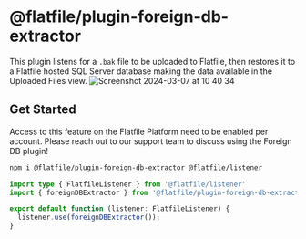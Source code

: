 # @flatfile/plugin-foreign-db-extractor

This plugin listens for a `.bak` file to be uploaded to Flatfile, then restores it to a Flatfile hosted SQL Server database making the data available in the Uploaded Files view.
![Screenshot 2024-03-07 at 10 40 34](https://github.com/FlatFilers/flatfile-plugins/assets/4754531/093e65ba-eea7-4506-87af-45384634c735)

## Get Started

Access to this feature on the Flatfile Platform need to be enabled per account. Please reach out to our support team to discuss using the Foreign DB plugin!

```bash
npm i @flatfile/plugin-foreign-db-extractor @flatfile/listener
```

```typescript
import type { FlatfileListener } from '@flatfile/listener'
import { foreignDBExtractor } from '@flatfile/plugin-foreign-db-extractor';

export default function (listener: FlatfileListener) {
  listener.use(foreignDBExtractor());
}
```
